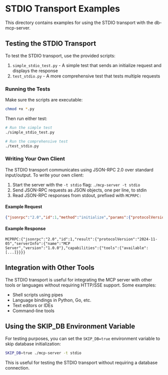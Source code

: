 # STDIO Transport Examples

This directory contains examples for using the STDIO transport with the db-mcp-server.

## Testing the STDIO Transport

To test the STDIO transport, use the provided scripts:

1. `simple_stdio_test.py` - A simple test that sends an initialize request and displays the response
2. `test_stdio.py` - A more comprehensive test that tests multiple requests

### Running the Tests

Make sure the scripts are executable:

```bash
chmod +x *.py
```

Then run either test:

```bash
# Run the simple test
./simple_stdio_test.py

# Run the comprehensive test
./test_stdio.py
```

### Writing Your Own Client

The STDIO transport communicates using JSON-RPC 2.0 over standard input/output. To write your own client:

1. Start the server with the `-t stdio` flag: `./mcp-server -t stdio`
2. Send JSON-RPC requests as JSON objects, one per line, to stdin
3. Read JSON-RPC responses from stdout, prefixed with `MCPRPC:`

#### Example Request

```json
{"jsonrpc":"2.0","id":1,"method":"initialize","params":{"protocolVersion":"2024-11-05","capabilities":{"tools":true},"clientInfo":{"name":"My Client","version":"1.0.0"}}}
```

#### Example Response

```
MCPRPC:{"jsonrpc":"2.0","id":1,"result":{"protocolVersion":"2024-11-05","serverInfo":{"name":"MCP Server","version":"1.0.0"},"capabilities":{"tools":{"available":[...]}}}}
```

## Integration with Other Tools

The STDIO transport is useful for integrating the MCP server with other tools or languages without requiring HTTP/SSE support. Some examples:

- Shell scripts using pipes
- Language bindings in Python, Go, etc.
- Text editors or IDEs
- Command-line tools

## Using the SKIP_DB Environment Variable

For testing purposes, you can set the `SKIP_DB=true` environment variable to skip database initialization:

```bash
SKIP_DB=true ./mcp-server -t stdio
```

This is useful for testing the STDIO transport without requiring a database connection. 